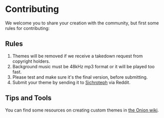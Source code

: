 # Contributing

We welcome you to share your creation with the community, but first some rules for contributing:

## Rules

1. Themes will be removed if we receive a takedown request from copyright holders.
2. Background music must be 48kHz mp3 format or it will be played too fast.  
3. Please test and make sure it's the final version, before submitting.
4. Submit your theme by sending it to [Sichroteph](https://www.reddit.com/user/OnionUI) via Reddit.

## Tips and Tools

You can find some resources on creating custom themes in [the Onion wiki](https://github.com/OnionUI/Onion/wiki/4.-Custom-Themes).
